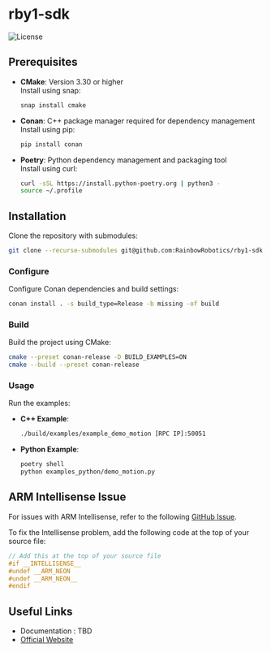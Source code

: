 # rby1-sdk
![License](https://img.shields.io/badge/License-Apache%202.0-blue.svg)

## Prerequisites

- **CMake**: Version 3.30 or higher  
  Install using snap:
  ```bash
  snap install cmake
  ```

- **Conan**: C++ package manager required for dependency management  
  Install using pip:
  ```bash
  pip install conan
  ```

- **Poetry**: Python dependency management and packaging tool  
  Install using curl:
  ```bash
  curl -sSL https://install.python-poetry.org | python3 -
  source ~/.profile
  ```

## Installation

Clone the repository with submodules:

```bash
git clone --recurse-submodules git@github.com:RainbowRobotics/rby1-sdk.git
```

### Configure

Configure Conan dependencies and build settings:

```bash
conan install . -s build_type=Release -b missing -of build
```

### Build

Build the project using CMake:

```bash
cmake --preset conan-release -D BUILD_EXAMPLES=ON
cmake --build --preset conan-release
```

### Usage

Run the examples:

- **C++ Example**:
  ```bash
  ./build/examples/example_demo_motion [RPC IP]:50051
  ```

- **Python Example**:
  ```bash
  poetry shell
  python examples_python/demo_motion.py 
  ```

## ARM Intellisense Issue

For issues with ARM Intellisense, refer to the following [GitHub Issue](https://github.com/microsoft/vscode-cpptools/issues/7413).

To fix the Intellisense problem, add the following code at the top of your source file:

```c++
// Add this at the top of your source file
#if __INTELLISENSE__
#undef __ARM_NEON
#undef __ARM_NEON__
#endif
```
## Useful Links

- Documentation : TBD
- [Official Website](https://www.rainbowrobotics.com/rby1eng)